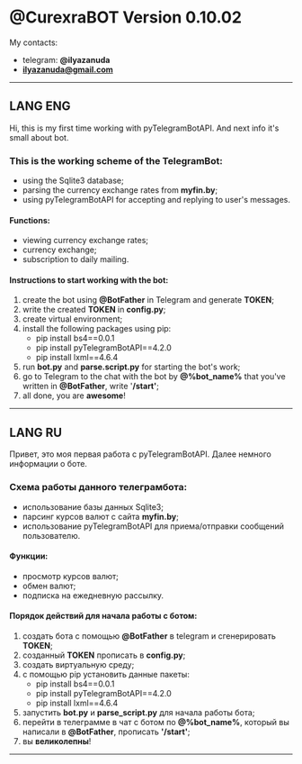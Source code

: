 # @CurexraBOT Version 0.10.02
My contacts:
* telegram: **@ilyazanuda**
* **ilyazanuda@gmail.com**

---

## LANG ENG
Hi, this is my first time working with pyTelegramBotAPI. And next info it's small about bot.
### This is the working scheme of the TelegramBot:
* using the Sqlite3 database;
* parsing the currency exchange rates from **myfin.by**;
* using pyTelegramBotAPI for accepting and replying to user's messages.
#### Functions:
* viewing currency exchange rates;
* currency exchange;
* subscription to daily mailing.
#### Instructions to start working with the bot:
1. create the bot using **@BotFather** in Telegram and generate **TOKEN**;
2. write the created **TOKEN** in **config.py**;
3. create virtual environment;
4. install the following packages using pip:
   * pip install bs4==0.0.1
   * pip install pyTelegramBotAPI==4.2.0
   * pip install lxml==4.6.4
4. run **bot.py** and **parse.script.py** for starting the bot's work;
5. go to Telegram to the chat with the bot by **@%bot_name%** that you've written in **@BotFather**, write '**/start'**;
6. all done, you are **awesome**!

---

## LANG RU
Привет, это моя первая работа с pyTelegramBotAPI. Далее немного информации о боте.
### Схема работы данного телеграмбота:
* использование базы данных Sqlite3;
* парсинг курсов валют с сайта **myfin.by**;
* использование pyTelegramBotAPI для приема/отправки сообщений пользователю.
#### Функции:
* просмотр курсов валют;
* обмен валют;
* подписка на ежедневную рассылку.
#### Порядок действий для начала работы с ботом:
1. создать бота с помощью **@BotFather** в telegram и сгенерировать **TOKEN**;
2. созданный **TOKEN** прописать в **config.py**;
3. создать виртуальную среду;
4. с помощью pip установить данные пакеты:
    * pip install bs4==0.0.1
    * pip install pyTelegramBotAPI==4.2.0
    * pip install lxml==4.6.4
5. запустить **bot.py** и **parse_script.py**  для начала работы бота;
6. перейти в телеграмме в чат с ботом по **@%bot_name%**, который вы написали в **@BotFather**, прописать **'/start'**;
7. вы **великолепны**!

---

